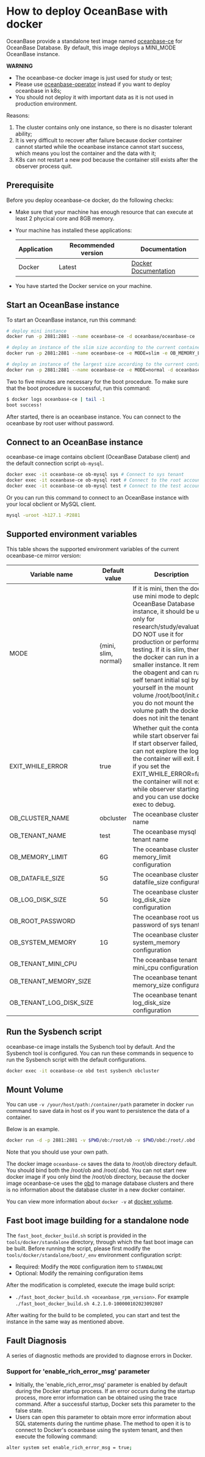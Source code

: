 # How to deploy OceanBase with docker

OceanBase provide a standalone test image named [oceanbase-ce](https://hub.docker.com/r/oceanbase/oceanbase-ce) for OceanBase Database. By default, this image deploys a MINI_MODE OceanBase instance.

**WARNING**

- The oceanbase-ce docker image is just used for study or test;
- Please use [oceanbase-operator](https://github.com/oceanbase/ob-operator) instead if you want to deploy oceanbase in k8s;
- You should not deploy it with important data as it is not used in production environment.

Reasons:

1. The cluster contains only one instance, so there is no disaster tolerant ability;
2. It is very difficult to recover after failure because docker container cannot started while the oceanbase instance cannot start success, which means you lost the container and the data with it;
3. K8s can not restart a new pod because the container still exists after the observer process quit.

## Prerequisite

Before you deploy oceanbase-ce docker, do the following checks:

- Make sure that your machine has enough resource that can execute at least 2 phycical core and 8GB memory.
- Your machine has installed these applications:

    | Application | Recommended version | Documentation                                               |
    | ----------- | ------------------- | ----------------------------------------------------------- |
    | Docker      | Latest              | [Docker Documentation](https://docs.docker.com/get-docker/) |
- You have started the Docker service on your machine.

## Start an OceanBase instance

To start an OceanBase instance, run this command:

```bash
# deploy mini instance
docker run -p 2881:2881 --name oceanbase-ce -d oceanbase/oceanbase-ce

# deploy an instance of the slim size according to the current container
docker run -p 2881:2881 --name oceanbase-ce -e MODE=slim -e OB_MEMORY_LIMIT=5G -v {init_sql_folder_path}:/root/boot/init.d -d oceanbase/oceanbase-ce

# deploy an instance of the largest size according to the current container
docker run -p 2881:2881 --name oceanbase-ce -e MODE=normal -d oceanbase/oceanbase-ce
```

Two to five minutes are necessary for the boot procedure. To make sure that the boot procedure is successful, run this command:

```bash
$ docker logs oceanbase-ce | tail -1
boot success!
```

After started, there is an oceanbase instance. You can connect to the oceanbase by root user without password.

## Connect to an OceanBase instance

oceanbase-ce image contains obclient (OceanBase Database client) and the default connection script `ob-mysql`.

```bash
docker exec -it oceanbase-ce ob-mysql sys # Connect to sys tenant
docker exec -it oceanbase-ce ob-mysql root # Connect to the root account of a general tenant
docker exec -it oceanbase-ce ob-mysql test # Connect to the test account of a general tenant
```

Or you can run this command to connect to an OceanBase instance with your local obclient or MySQL client.

```bash
mysql -uroot -h127.1 -P2881
```

## Supported environment variables

This table shows the supported environment variables of the current oceanbase-ce mirror version:

| Variable name    | Default value | Description                                                  |
| ---------------- | ------------- | ------------------------------------------------------------ |
| MODE             | {mini, slim, normal} | If it is mini, then the docker use mini mode to deploy OceanBase Database instance, it should be used only for research/study/evaluation.  DO NOT use it for production or performance testing. If it is slim, then the docker can run in a smaller instance. It remove the obagent and can run a self tenant initial sql by yourself in the mount volume /root/boot/init.d. If you do not mount the volume path the docker does not init the tenant sql. |
| EXIT_WHILE_ERROR | true          | Whether quit the container while start observer failed. If start observer failed, you can not explore the logs as the container will exit. But if you set the EXIT_WHILE_ERROR=false, the container will not exit while observer starting fail and you can use docker exec to debug. |
| OB_CLUSTER_NAME         | obcluster  | The oceanbase cluster name |
| OB_TENANT_NAME          | test       | The oceanbase mysql tenant name |
| OB_MEMORY_LIMIT         | 6G         | The oceanbase cluster memory_limit configuration |
| OB_DATAFILE_SIZE        | 5G         | The oceanbase cluster datafile_size configuration |
| OB_LOG_DISK_SIZE        | 5G         | The oceanbase cluster log_disk_size configuration |
| OB_ROOT_PASSWORD        |            | The oceanbase root user password of sys tenant |
| OB_SYSTEM_MEMORY        | 1G         | The oceanbase cluster system_memory configuration |
| OB_TENANT_MINI_CPU      |            | The oceanbase tenant mini_cpu configuration |
| OB_TENANT_MEMORY_SIZE   |            | The oceanbase tenant memory_size configuration |
| OB_TENANT_LOG_DISK_SIZE |            | The oceanbase tenant log_disk_size configuration |

## Run the Sysbench script

oceanbase-ce image installs the Sysbench tool by default. And the Sysbench tool is configured. You can run these commands in sequence to run the Sysbench script with the default configurations.

```bash
docker exec -it oceanbase-ce obd test sysbench obcluster
```

## Mount Volume
You can use `-v /your/host/path:/container/path` parameter in docker `run` command to save data in host os if you want to persistence the data of a container.

Below is an example.

```bash
docker run -d -p 2881:2881 -v $PWD/ob:/root/ob -v $PWD/obd:/root/.obd --name oceanbase oceanbase/oceanbase-ce
```

Note that you should use your own path.

The docker image `oceanbase-ce` saves the data to /root/ob directory default. You should bind both the /root/ob and /root/.obd. You can not start new docker image if you only bind the /root/ob directory, because the docker image oceanbase-ce uses the [obd](https://github.com/oceanbase/obdeploy) to manage database clusters and there is no information about the database cluster in a new docker container.

You can view more information about `docker -v` at [docker volume](https://docs.docker.com/storage/volumes/).

## Fast boot image building for a standalone node
The `fast_boot_docker_build.sh` script is provided in the `tools/docker/standalone` directory, through which the fast boot image can be built. Before running the script, please first modify the `tools/docker/standalone/boot/_env` environment configuration script:

- Required: Modify the `MODE` configuration item to `STANDALONE`
- Optional: Modify the remaining configuration items

After the modification is completed, execute the image build script:

- `./fast_boot_docker_build.sh <oceanbase_rpm_version>`. For example `./fast_boot_docker_build.sh 4.2.1.0-100000102023092807`

After waiting for the build to be completed, you can start and test the instance in the same way as mentioned above.

## Fault Diagnosis
A series of diagnostic methods are provided to diagnose errors in Docker.
### Support for 'enable_rich_error_msg' parameter
- Initially, the 'enable_rich_error_msg' parameter is enabled by default during the Docker startup process. If an error occurs during the startup process, more error information can be obtained using the trace command. After a successful startup, Docker sets this parameter to the false state.
- Users can open this parameter to obtain more error information about SQL statements during the runtime phase. The method to open it is to connect to Docker's oceanbase using the system tenant, and then execute the following command:
```bash
alter system set enable_rich_error_msg = true;
```
